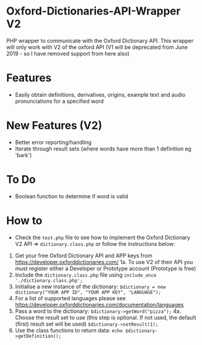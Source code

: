 # Oxford-Dictionaries-API-Wrapper V2
PHP wrapper to communicate with the Oxford Dictionary API. This wrapper will only work with V2 of the oxford API (V1 will be deprecated from June 2019 - so I have removed support from here also)

# Features
- Easily obtain definitions, derivatives, origins, example text and audio pronunciations for a specified word

# New Features (V2)
- Better error reporting/handling
- Iterate through result sets (where words have more than 1 definition eg 'bark')

# To Do
- Boolean function to determine if word is valid

# How to
- Check the `test.php` file to see how to implement the Oxford Dictionary V2 API => `dictionary.class.php` or follow the instructions below:

1. Get your free Oxford Dictionary API and APP keys from https://developer.oxforddictionaries.com/
1a. To use V2 of their API you must register either a Developer or Prototype account (Prototype is free)
2. Include the `dictionary.class.php` file using `include_once './dictionary.class.php';`
3. Initialise a new instance of the dictionary: `$dictionary = new dictionary("YOUR APP ID", "YOUR APP KEY", "LANGUAGE");`
3. For a list of supported languages please see https://developer.oxforddictionaries.com/documentation/languages
4. Pass a word to the dictionary: `$dictionary->getWord("pizza");`
4a. Choose the result set to use (this step is optional. If not used, the default (first) result set will be used) `$dictionary->setResult(1);`
5. Use the class functions to return data: `echo $dictionary->getDefinition();`
